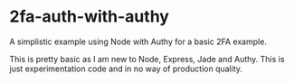 # 2fa-auth-with-authy
A simplistic example using Node with Authy for a basic 2FA example.

This is pretty basic as I am new to Node, Express, Jade and Authy. This is just experimentation code and in no way of production quality.
